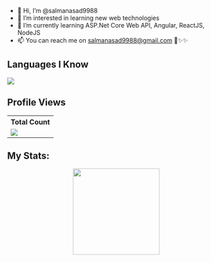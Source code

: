 - 👋 Hi, I’m @salmanasad9988
- 👀 I’m interested in learning new web technologies
- 🌱 I’m currently learning ASP.Net Core Web API, Angular, ReactJS, NodeJS
- 📫 You can reach me on salmanasad9988@gmail.com
💞️✨✨

## Languages I Know
<p align="left"> <a href="https://github.com/salmanasad9988"><img src="https://skillicons.dev/icons?i=cs,dotnet,js,jquery,angular,ts,html,bootstrap,vscode,postman,sqlite,github"> </a> </p>

## Profile Views
  <table>
    <tr>
      <th>Total Count</th>
    </tr>
    <tr>
      <!-- <td>
        <div align="center">
          <a href="https://github.com/salmanasad9988"><img src="https://github.com/salmanasad9988.png" alt="@salmanasad9988" width="52" /></a>
          <br />
          <a align="center" href="https://github.com/salmanasad9988"><b>salmanasad9988</b></a>
        </b>
      </td> -->
      <!-- Profile Views -->
      <td>
         <a href="https://github.com/salmanasad9988"> <img src="https://komarev.com/ghpvc/?username=salmanasad9988&style=for-the-badge&color=brightgreen"> </a>
      </td>
    </tr>
  </table>

## My Stats:
<p align="center">
<img height="200px" src="https://github-readme-stats.vercel.app/api?username=salmanasad9988&hide_border=true&show_icons=true&count_private=true&theme=gruvbox&bg_color=151515">
</p>
